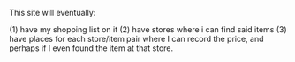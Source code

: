 This site will eventually:

(1) have my shopping list on it
(2) have stores where i can find said items
(3) have places for each store/item pair where I can record the price,
and perhaps if I even found the item at that store.
